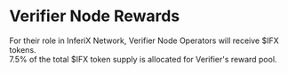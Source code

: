 # Verifier Node Rewards

For their role in InferiX Network, Verifier Node Operators will receive $IFX tokens. \
7.5% of the total $IFX token supply is allocated for Verifier's reward pool.
